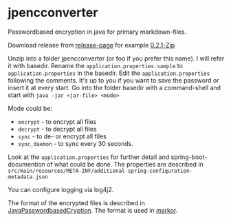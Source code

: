 # jpencconverter

Passwordbased encryption in java for primary markdown-files. 

Download release from [release-page](https://gitlab.com/opensource21/jpencconverter/-/releases)
for example [0.2.1-Zip](https://gitlab.com/opensource21/jpencconverter/uploads/f24f4048f92a7303f41460a6d6bab983/jpenc-converter.zip)

Unzip into a folder jpencconverter (or foo if you prefer this name). I will refer it with basedir.
Rename the `application.properties.sample` to `application.properties` in the basedir.
Edit the `application.properties` following the comments. It's up to you if you want to save the password or insert it at every start.
Go into the folder basedir with a command-shell and start with 
`java -jar <jar-file> <mode>`

Mode could be:
- `encrypt` - to encrypt all files
- `decrypt` - to decrypt all files
- `sync` - to de- or encrypt all files
- `sync_daemon` - to sync every 30 seconds.

Look at the `application.properties` for further detail and spring-boot-documention of what could be done.
The properties are described in `src/main/resources/META-INF/additional-spring-configuration-metadata.json`

You can configure logging via log4j2.

The format of the encrypted files is described in [JavaPasswordbasedCryption](https://gitlab.com/opensource21/jpencconverter/-/blob/master/src/main/java/de/stanetz/jpencconverter/cryption/JavaPasswordbasedCryption.java). The format is used in [markor](https://github.com/gsantner/markor).
